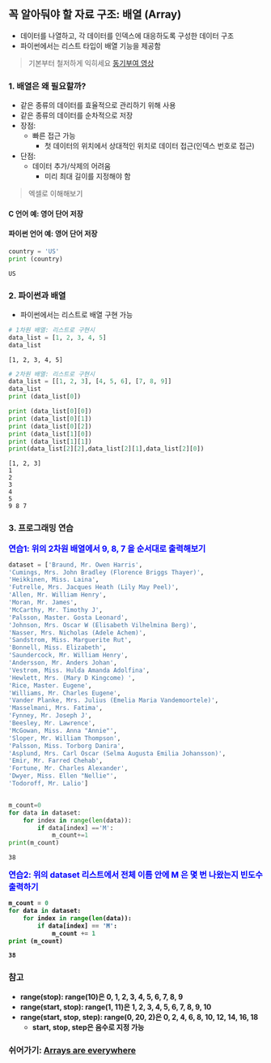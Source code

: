 ## 꼭 알아둬야 할 자료 구조: 배열 (Array)
* 데이터를 나열하고, 각 데이터를 인덱스에 대응하도록 구성한 데이터 구조
* 파이썬에서는 리스트 타입이 배열 기능을 제공함

> 기본부터 철저하게 익히세요 [동기부여 영상](https://youtu.be/whFZCmN__mM)

### 1. 배열은 왜 필요할까?
- 같은 종류의 데이터를 효율적으로 관리하기 위해 사용
- 같은 종류의 데이터를 순차적으로 저장
- 장점: 
  - 빠른 접근 가능
    - 첫 데이터의 위치에서 상대적인 위치로 데이터 접근(인덱스 번호로 접근)
- 단점: 
  - 데이터 추가/삭제의 어려움
    - 미리 최대 길이를 지정해야 함
  
> 엑셀로 이해해보기

#### C 언어 예: 영어 단어 저장

#### 파이썬 언어 예: 영어 단어 저장


```python
country = 'US'
print (country)
```

    US
    

### 2. 파이썬과 배열
- 파이썬에서는 리스트로 배열 구현 가능


```python
# 1차원 배열: 리스트로 구현시
data_list = [1, 2, 3, 4, 5]
data_list
```




    [1, 2, 3, 4, 5]




```python
# 2차원 배열: 리스트로 구현시
data_list = [[1, 2, 3], [4, 5, 6], [7, 8, 9]]
data_list
print (data_list[0])

print (data_list[0][0])
print (data_list[0][1])
print (data_list[0][2])
print (data_list[1][0])
print (data_list[1][1])
print(data_list[2][2],data_list[2][1],data_list[2][0])
```

    [1, 2, 3]
    1
    2
    3
    4
    5
    9 8 7
    

### 3. 프로그래밍 연습 

<div class="alert alert-block alert-warning">
<strong><font color="blue" size="3em">연습1: 위의 2차원 배열에서 9, 8, 7 을 순서대로 출력해보기</font></strong><br>
</div>


```python
dataset = ['Braund, Mr. Owen Harris',
'Cumings, Mrs. John Bradley (Florence Briggs Thayer)',
'Heikkinen, Miss. Laina',
'Futrelle, Mrs. Jacques Heath (Lily May Peel)',
'Allen, Mr. William Henry',
'Moran, Mr. James',
'McCarthy, Mr. Timothy J',
'Palsson, Master. Gosta Leonard',
'Johnson, Mrs. Oscar W (Elisabeth Vilhelmina Berg)',
'Nasser, Mrs. Nicholas (Adele Achem)',
'Sandstrom, Miss. Marguerite Rut',
'Bonnell, Miss. Elizabeth',
'Saundercock, Mr. William Henry',
'Andersson, Mr. Anders Johan',
'Vestrom, Miss. Hulda Amanda Adolfina',
'Hewlett, Mrs. (Mary D Kingcome) ',
'Rice, Master. Eugene',
'Williams, Mr. Charles Eugene',
'Vander Planke, Mrs. Julius (Emelia Maria Vandemoortele)',
'Masselmani, Mrs. Fatima',
'Fynney, Mr. Joseph J',
'Beesley, Mr. Lawrence',
'McGowan, Miss. Anna "Annie"',
'Sloper, Mr. William Thompson',
'Palsson, Miss. Torborg Danira',
'Asplund, Mrs. Carl Oscar (Selma Augusta Emilia Johansson)',
'Emir, Mr. Farred Chehab',
'Fortune, Mr. Charles Alexander',
'Dwyer, Miss. Ellen "Nellie"',
'Todoroff, Mr. Lalio']


m_count=0
for data in dataset:
    for index in range(len(data)):
        if data[index] =='M':
            m_count+=1
print(m_count)
```

    38
    

<div class="alert alert-block alert-warning">
<strong><font color="blue" size="3em">연습2: 위의 dataset 리스트에서 전체 이름 안에 M 은 몇 번 나왔는지 빈도수 출력하기</font></div>


```python
m_count = 0
for data in dataset:
    for index in range(len(data)):
        if data[index] == 'M':
            m_count += 1
print (m_count)
```

    38
    

### 참고
* range(stop): range(10)은 0, 1, 2, 3, 4, 5, 6, 7, 8, 9
* range(start, stop): range(1, 11)은 1, 2, 3, 4, 5, 6, 7, 8, 9, 10
* range(start, stop, step): range(0, 20, 2)은 0, 2, 4, 6, 8, 10, 12, 14, 16, 18
  - start, stop, step은 음수로 지정 가능

### 쉬어가기: [Arrays are everywhere](https://youtu.be/ks-q6gKoQKs)

